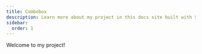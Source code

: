 ```yaml
---
title: Combobox
description: Learn more about my project in this docs site built with Starlight.
sidebar:
  order: 1  
---
```


Welcome to my project!